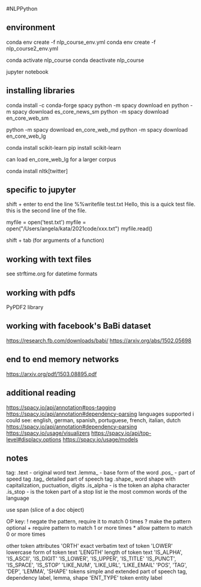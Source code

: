 #NLPPython

## environment
conda env create -f nlp_course_env.yml
conda env create -f nlp_course2_env.yml

conda activate nlp_course
conda deactivate nlp_course

jupyter notebook

## installing libraries
conda install -c conda-forge spacy
python -m spacy download en
python -m spacy download es_core_news_sm
python -m spacy download en_core_web_sm

python -m spacy download en_core_web_md
python -m spacy download en_core_web_lg

conda install scikit-learn
pip install scikit-learn

can load en_core_web_lg for a larger corpus

conda install nltk[twitter]

## specific to jupyter
shift + enter to end the line
%%writefile test.txt
Hello, this is a quick test file.
this is the second line of the file.

myfile = open('test.txt')
myfile = open("/Users/angela/kata/2021code/xxx.txt")
myfile.read()

shift + tab (for arguments of a function)

## working with text files
see strftime.org for datetime formats

## working with pdfs
PyPDF2 library

## working with facebook's BaBi dataset
https://research.fb.com/downloads/babi/
https://arxiv.org/abs/1502.05698

## end to end memory networks
https://arxiv.org/pdf/1503.08895.pdf

## additional reading
https://spacy.io/api/annotation#pos-tagging
https://spacy.io/api/annotation#dependency-parsing
languages supported i could see:
english, german, spanish, portuguese, french, italian, dutch
https://spacy.io/api/annotation#dependency-parsing
https://spacy.io/usage/visualizers
https://spacy.io/api/top-level#displacy.options
https://spacy.io/usage/models

## notes
tag:
.text - original word text
.lemma_ - base form of the word
.pos_ - part of speed tag
.tag_ detailed part of speech tag
.shape_ word shape with capitalization, puctuation, digits
.is_alpha - is the token an alpha character
.is_stop - is the token part of a stop list ie the most common words of the language

use span (slice of a doc object)

OP key:
\! negate the pattern, require it to match 0 times
? make the pattern optional
\+ require pattern to match 1 or more times
\* allow pattern to match 0 or more times

other token attributes
'ORTH' exact verbatim text of token
'LOWER' lowercase form of token text
'LENGTH' length of token text
'IS_ALPHA', 'IS_ASCII', 'IS_DIGIT'
'IS_LOWER', 'IS_UPPER', 'IS_TITLE'
'IS_PUNCT', 'IS_SPACE', 'IS_STOP'
'LIKE_NUM', 'LIKE_URL', 'LIKE_EMAIL'
'POS', 'TAG', 'DEP', 'LEMMA', 'SHAPE'   tokens simple and extended part of speech tag, dependency label, lemma, shape
'ENT_TYPE' token entity label